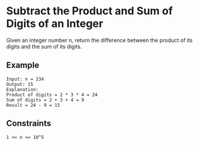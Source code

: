 # Subtract the Product and Sum of Digits of an Integer

Given an integer number n, return the difference between the product of its digits and the sum of its digits.

## Example
```aidl
Input: n = 234
Output: 15 
Explanation: 
Product of digits = 2 * 3 * 4 = 24 
Sum of digits = 2 + 3 + 4 = 9 
Result = 24 - 9 = 15
```

## Constraints
```aidl
1 <= n <= 10^5
```
